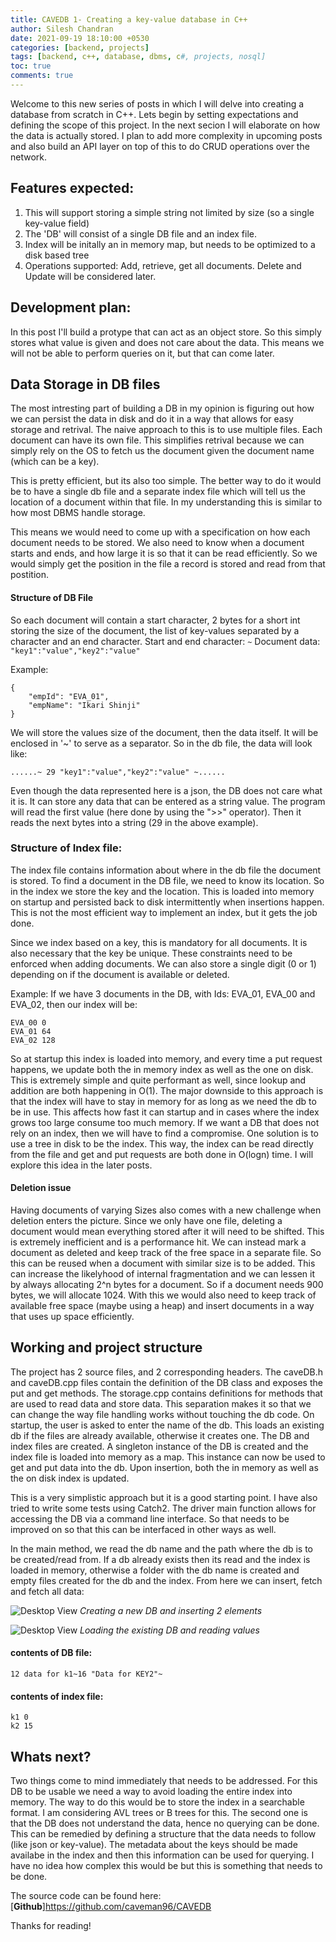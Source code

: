 ```yaml
---
title: CAVEDB 1- Creating a key-value database in C++
author: Silesh Chandran
date: 2021-09-19 18:10:00 +0530
categories: [backend, projects]
tags: [backend, c++, database, dbms, c#, projects, nosql]
toc: true
comments: true
---
```


Welcome to this new series of posts in which I will delve into creating a database from scratch in C++. Lets begin by setting expectations and defining the scope of this project. In the next secion I will elaborate on how the data is actually stored. I plan to add more complexity in upcoming posts and also build an API layer on top of this to do CRUD operations over the network.

## Features expected:
1. This will support storing a simple string not limited by size (so a single key-value field)
2. The 'DB' will consist of a single DB file and an index file.
3. Index will be initally an in memory map, but needs to be optimized to a disk based tree
4. Operations supported: Add, retrieve, get all documents. Delete and Update will be considered later.

## Development plan:

In this post I'll build a protype that can act as an object store. So this simply stores what value is given and does not care about the data. This means we will not be able to perform queries on it, but that can come later.

## Data Storage in DB files

The most intresting part of building a DB in my opinion is figuring out how we can persist the data in disk and do it in a way that allows for easy storage and retrival. The naive approach to this is to use multiple files. Each document can have its own file. This simplifies retrival because we can simply rely on the OS to fetch us the document given the document name (which can be a key).

This is pretty efficient, but its also too simple. The better way to do it would be to have a single db file and a separate index file which will tell us the location of a document within that file. In my understanding this is similar to how most DBMS handle storage.

This means we would need to come up with a specification on how each document needs to be stored. We also need to know when a document starts and ends, and how large it is so that it can be read efficiently. So we would simply get the position in the file a record is stored and read from that postition.

#### Structure of DB File
So each document will contain a start character, 2 bytes for a short int storing the size of the document, the list of key-values separated by a character and an end character.
Start and end character: ```~```
Document data: ```"key1":"value","key2":"value"```

Example:
```
{
	"empId": "EVA_01",
	"empName": "Ikari Shinji"
}
```
We will store the values size of the document, then the data itself. It will be enclosed in '~' to serve as a separator. So in the db file, the data will look like:
```
......~ 29 "key1":"value","key2":"value" ~......
````

Even though the data represented here is a json, the DB does not care what it is. It can store any data that can be entered as a string value. The program will read the first value (here done by using the ">>" operator). Then it reads the next <size> bytes into a string (29 in the above example).

### Structure of Index file:

The index file contains information about where in the db file the document is stored.
To find a document in the DB file, we need to know its location. So in the index we store the key and the location. This is loaded into memory on startup and persisted back to disk intermittently when insertions happen. This is not the most efficient way to implement an index, but it gets the job done.

Since we index based on a key, this is mandatory for all documents. It is also necessary that the key be unique. These constraints need to be enforced when adding documents. We can also store a single digit (0 or 1) depending on if the document is available or deleted.

Example:
If we have 3 documents in the DB, with Ids: EVA_01, EVA_00 and EVA_02, then our index will be:
```
EVA_00 0
EVA_01 64
EVA_02 128
```

So at startup this index is loaded into memory, and every time a put request happens, we update both the in memory index as well as the one on disk. This is extremely simple and quite performant as well, since lookup and addition are both happening in O(1).
The major downside to this approach is that the index will have to stay in memory for as long as we need the db to be in use. This affects how fast it can startup and in cases where the index grows too large consume too much memory. If we want a DB that does not rely on an index, then we will have to find a compromise. One solution is to use a tree in disk to be the index. This way, the index can be read directly from the file and get and put requests are both done in O(logn) time. I will explore this idea in the later posts.

#### Deletion issue
Having documents of varying Sizes also comes with a new challenge when deletion enters the picture. Since we only have one file, deleting a document would mean everything stored after it will need to be shifted. This is extremely inefficient and is a performance hit. We can instead mark a document as deleted and keep track of the free space in a separate file. So this can be reused when a document with similar size is to be added. This can increase the likelyhood of internal fragmentation and we can lessen it by always allocating 2^n bytes for a document. So if a document needs 900 bytes, we will allocate 1024.
With this we would also need to keep track of available free space (maybe using a heap) and insert documents in a way that uses up space efficiently.

## Working and project structure
The project has 2 source files, and 2 corresponding headers. The caveDB.h and caveDB.cpp files contain the definition of the DB class and exposes the put and get methods. The storage.cpp contains definitions for methods that are used to read data and store data. This separation makes it so that we can change the way file handling works without touching the db code.
On startup, the user is asked to enter the name of the db. This loads an existing db if the files are already available, otherwise it creates one. The DB and index files are created. A singleton instance of the DB is created and the index file is loaded into memory as a map. This instance can now be used to get and put data into the db. Upon insertion, both the in memory as well as the on disk index is updated.

This is a very simplistic approach but it is a good starting point. I have also tried to write some tests using Catch2. The driver main function allows for accessing the DB via a command line interface. So that needs to be improved on so that this can be interfaced in other ways as well.

In the main method, we read the db name and the path where the db is to be created/read from. If a db already exists then its read and the index is loaded in memory, otherwise a folder with the db name is created and empty files created for the db and the index. From here we can insert, fetch and fetch all data:

![Desktop View](/assets/img/CAVEDB/test2_tr_ccezT2hM.png)
_Creating a new DB and inserting 2 elements_


![Desktop View](/assets/img/CAVEDB/test1_sawAnOWmf3.png)
_Loading the existing DB and reading values_

#### contents of DB file:
```
12 data for k1~16 "Data for KEY2"~
```

#### contents of index file:
```
k1 0
k2 15
```

## Whats next?

Two things come to mind immediately that needs to be addressed. For this DB to be usable we need a way to avoid loading the entire index into memory. The way to do this would be to store the index in a searchable format. I am considering AVL trees or B trees for this.
The second one is that the DB does not understand the data, hence no querying can be done. This can be remedied by defining a structure that the data needs to follow (like json or key-value). The metadata about the keys should be made availabe in the index and then this information can be used for querying. I have no idea how complex this would be but this is something that needs to be done.

The source code can be found here: [**Github**]https://github.com/caveman96/CAVEDB

Thanks for reading!


